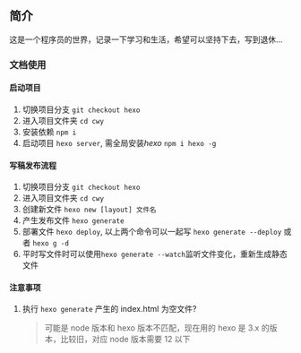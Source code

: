 ## 简介

这是一个程序员的世界，记录一下学习和生活，希望可以坚持下去，写到退休...

### 文档使用

#### 启动项目

1. 切换项目分支 `git checkout hexo`
2. 进入项目文件夹 `cd cwy`
3. 安装依赖 `npm i`
4. 启动项目 `hexo server`, 需全局安装*hexo* `npm i hexo -g`

#### 写稿发布流程

1. 切换项目分支 `git checkout hexo`
2. 进入项目文件夹 `cd cwy`
3. 创建新文件 `hexo new [layout] 文件名`
4. 产生发布文件 `hexo generate`
5. 部署文件 `hexo deploy`, 以上两个命令可以一起写 `hexo generate --deploy` 或者 `hexo g -d`
6. 平时写文件时可以使用`hexo generate --watch`监听文件变化，重新生成静态文件

#### 注意事项

1. 执行 `hexo generate` 产生的 index.html 为空文件?
   > 可能是 node 版本和 hexo 版本不匹配，现在用的 hexo 是 3.x 的版本，比较旧，对应 node 版本需要 12 以下

